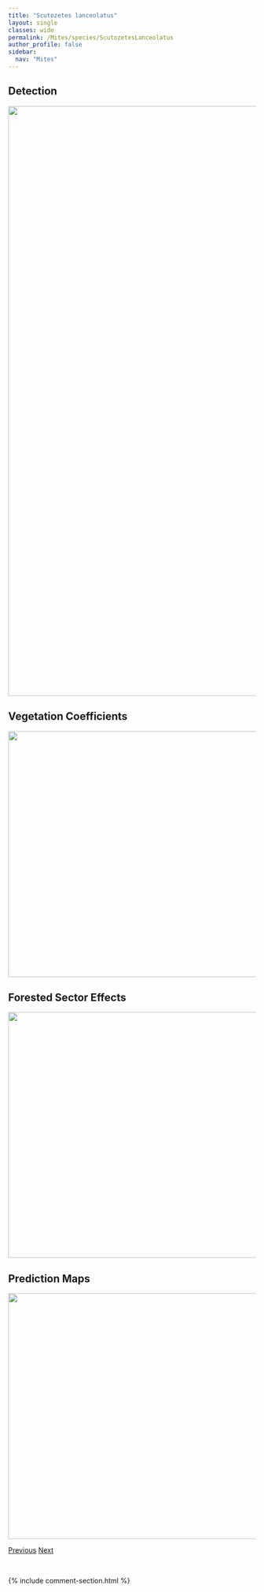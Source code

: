 ```yaml
---
title: "Scutozetes lanceolatus"
layout: single
classes: wide
permalink: /Mites/species/ScutozetesLanceolatus
author_profile: false
sidebar:
  nav: "Mites"
---
```


<h2>Detection</h2>

<a href="https://drive.google.com/uc?export=view&id=1_A2zQ6xnl9nweV2pGfFH3EVSIB7BEZSO">
<img src="https://drive.google.com/uc?export=view&id=1_A2zQ6xnl9nweV2pGfFH3EVSIB7BEZSO" height = "1200" width = "800">
</a>


<h2>Vegetation Coefficients</h2>

<a href="https://drive.google.com/uc?export=view&id=1QCv3_cFS9XcUQ033rXfQ4--tX3beloDp">
<img src="https://drive.google.com/uc?export=view&id=1QCv3_cFS9XcUQ033rXfQ4--tX3beloDp" height = "500" width = "1000">
</a>


<h2>Forested Sector Effects</h2>

<a href="https://drive.google.com/uc?export=view&id=1BRuUHCA0YqK7LmkgSQfkYmeVE_Ch6rYL">
<img src="https://drive.google.com/uc?export=view&id=1BRuUHCA0YqK7LmkgSQfkYmeVE_Ch6rYL" height = "500" width = "1000">
</a>


<h2>Prediction Maps</h2>

<a href="https://drive.google.com/uc?export=view&id=1ZNyxQUjxBHrv_eJTAcRDePnn-tlbC_nI">
<img src="https://drive.google.com/uc?export=view&id=1ZNyxQUjxBHrv_eJTAcRDePnn-tlbC_nI" height = "500" width = "1000">
</a>


<a href="/DevelopmentWebsite/Mites/species/ScheloribatesSp4LML" class="pagination--pager" title="Scheloribates sp. 4 LML">Previous</a> <a href="/DevelopmentWebsite/Mites/species/SphaerozetesArcticus" class="pagination--pager" title="Sphaerozetes arcticus">Next</a>

<p>&nbsp;</p>

{% include comment-section.html %}
